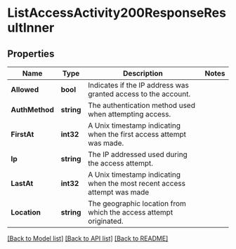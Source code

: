 # ListAccessActivity200ResponseResultInner

## Properties

Name | Type | Description | Notes
------------ | ------------- | ------------- | -------------
**Allowed** | **bool** | Indicates if the IP address was granted access to the account. |
**AuthMethod** | **string** | The authentication method used when attempting access. |
**FirstAt** | **int32** | A Unix timestamp indicating when the first access attempt was made. |
**Ip** | **string** | The IP addressed used during the access attempt. |
**LastAt** | **int32** | A Unix timestamp indicating when the most recent access attempt was made |
**Location** | **string** | The geographic location from which the access attempt originated. |

[[Back to Model list]](../README.md#documentation-for-models) [[Back to API list]](../README.md#documentation-for-api-endpoints) [[Back to README]](../README.md)


